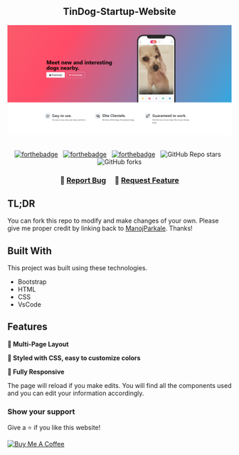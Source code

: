 <h2 align="center">
TinDog-Startup-Website <br/>
</h2>
<div align="center">
  <img alt="Demo" src="./TinDog.png" />
</div>

<br/>

<center>

[![forthebadge](https://forthebadge.com/images/badges/made-with-bootstrap.svg)](https://forthebadge.com) &nbsp;
[![forthebadge](https://forthebadge.com/images/badges/made-with-html.svg)](https://forthebadge.com) &nbsp;
[![forthebadge](https://forthebadge.com/images/badges/made-with-css.svg)](https://forthebadge.com) &nbsp;
![GitHub Repo stars](https://img.shields.io/github/stars/ManojParkale/TinDog-Startup-Website?color=red&logo=github&style=for-the-badge) &nbsp;
![GitHub forks](https://img.shields.io/github/forks/ManojParkale/TinDog-Startup-Website?color=red&logo=github&style=for-the-badge)

</center>

<h3 align="center">
    🔹
    <a href="https://github.com/ManojParkale/TinDog-Startup-Website/issues">Report Bug</a> &nbsp; &nbsp;
    🔹
    <a href="https://github.com/ManojParkale/TinDog-Startup-Website/issues">Request Feature</a>
</h3>

## TL;DR

You can fork this repo to modify and make changes of your own. Please give me proper credit by linking back to [ManojParkale](https://github.com/ManojParkale/TinDog-Startup-Website). Thanks!

## Built With

This project was built using these technologies.

- Bootstrap
- HTML
- CSS
- VsCode

## Features

**📖 Multi-Page Layout**

**🎨 Styled with CSS, easy to customize colors**

**📱 Fully Responsive**

The page will reload if you make edits.
You will find all the components used and you can edit your information accordingly.

### Show your support

Give a ⭐ if you like this website!

<a href="https://www.buymeacoffee.com/ManojParkale" target="_blank"><img src="https://cdn.buymeacoffee.com/buttons/v2/default-violet.png" alt="Buy Me A Coffee" height= "60px" width= "217px" ></a>
